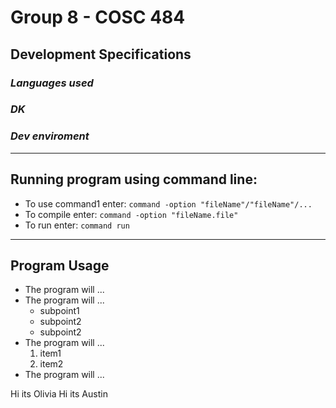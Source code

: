 # Group 8 - COSC 484
## Development Specifications
### *Languages used*
### *DK*
### *Dev enviroment*
***
## Running program using command line:
 * To use command1 enter: `command -option "fileName"/"fileName"/...`
 * To compile enter: `command -option "fileName.file"`
 * To run enter: `command run`
***
## Program Usage
 * The program will ...
 * The program will ...
    - subpoint1
    - subpoint2
    - subpoint2
 * The program will ...
    1. item1
    2. item2
 * The program will ...

 Hi its Olivia 
 Hi its Austin 